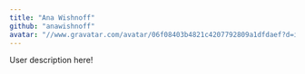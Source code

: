 ```yaml
---
title: "Ana Wishnoff"
github: "anawishnoff"
avatar: "//www.gravatar.com/avatar/06f08403b4821c4207792809a1dfdaef?d=identicon"
---
```


User description here!
